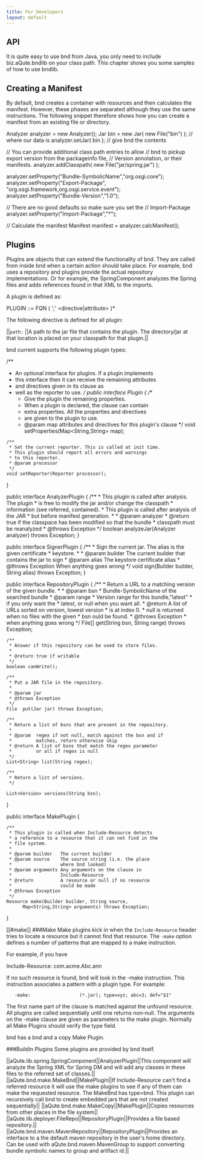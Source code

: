```yaml
---
title: For Developers
layout: default
---
```




## API
It is quite easy to use bnd from Java, you only need to include biz.aQute.bndlib on your class path. This chapter shows you some samples of how to use bndlib.

## Creating a Manifest
By default, bnd creates a container with resources and then calculates the manifest. However, these phases are separated although they use the same instructions. The following snippet therefore shows how you can create a manifest from an existing file or directory.

  Analyzer analyzer = new Analyzer(); 
  Jar bin = new Jar( new File("bin") );  // where our data is
  analyzer.setJar( bin );                // give bnd the contents

  // You can provide additional class path entries to allow
  // bnd to pickup export version from the packageinfo file,
  // Version annotation, or their manifests.
  analyzer.addClasspath( new File("jar/spring.jar") );

  analyzer.setProperty("Bundle-SymbolicName","org.osgi.core");
  analyzer.setProperty("Export-Package", 
                       "org.osgi.framework,org.osgi.service.event");
  analyzer.setProperty("Bundle-Version","1.0");

  // There are no good defaults so make sure you set the 
  // Import-Package
  analyzer.setProperty("Import-Package","*");

  // Calculate the manifest
  Manifest manifest = analyzer.calcManifest();



## Plugins
Plugins are objects that can extend the functionality of bnd. They are called from inside bnd when a certain action should take place. For example, bnd uses a repository and plugins provide the actual repository implementations. Or for example, the SpringComponent analyzes the Spring files and adds references found in that XML to the imports.

A plugin is defined as:

  PLUGIN ::= FQN ( ';' <directive|attribute> )*

The following directive is defined for all plugin:

||`path:` ||A path to the jar file that contains the plugin. The directory/jar at that location is placed on your classpath for that plugin.||

bnd current supports the following plugin types:

  /**
   * An optional interface for plugins. If a plugin implements 
   * this interface then it can receive the remaining attributes 
   * and directives given in its clause as
   * well as the reporter to use.
   */
  public interface Plugin {
    /**
     * Give the plugin the remaining properties.
     * When a plugin is declared, the clause can contain 
     * extra properties. All the properties and directives 
     * are given to the plugin to use.
     * @param map attributes and directives for this plugin's clause
     */
    void setProperties(Map<String,String> map);
    
    /**
     * Set the current reporter. This is called at init time. 
     * This plugin should report all errors and warnings 
     * to this reporter.
     * @param processor
     */
    void setReporter(Reporter processor);
 }

  public interface AnalyzerPlugin {
    /**
     * This plugin is called after analysis. The plugin 
     * is free to modify the jar and/or change the classpath 
     * information (see referred, contained).
     * This plugin is called after analysis of the JAR 
     * but before manifest generation.
     * 
     * @param analyzer
     * @return true if the classpace has been modified so that the bundle
     *         classpath must be reanalyzed
     * @throws Exception
     */
    boolean analyzeJar(Analyzer analyzer) throws Exception;
  }

  public interface SignerPlugin {
    /**
     * Sign the current jar. The alias is the given certificate 
     * keystore.
     * 
     * @param builder   The current builder that contains the 
                        jar to sign
     * @param alias     The keystore certificate alias
     * @throws Exception When anything goes wrong
     */
    void sign(Builder builder, String alias) throws Exception;
  }

  public interface RepositoryPlugin {
    /**
     * Return a URL to a matching version of the given bundle.
     * 
     * @param bsn
     *            Bundle-SymbolicName of the searched bundle
     * @param range
     *            Version range for this bundle,"latest" 
     *            if you only want the
     *            latest, or null when you want all.
     * @return    A list of URLs sorted on version, lowest version 
     *            is at index 0.
     *            null is returned when no files with the given 
     *            bsn ould be found.
     * @throws Exception
     *             when anything goes wrong
     */
    File[] get(String bsn, String range) throws Exception;
    
    /**
     * Answer if this repository can be used to store files.
     * 
     * @return true if writable
     */
    boolean canWrite();
    
    /**
     * Put a JAR file in the repository.
     * 
     * @param jar
     * @throws Exception
     */
    File  put(Jar jar) throws Exception;
    
    /**
     * Return a list of bsns that are present in the repository.
     * 
     * @param  regex if not null, match against the bsn and if 
     *         matches, return otherwise skip
     * @return A list of bsns that match the regex parameter 
     *         or all if regex is null
     */
    List<String> list(String regex);
    
    /**
     * Return a list of versions.
     */
    
    List<Version> versions(String bsn);
  }

  public interface MakePlugin {

    /**
     * This plugin is called when Include-Resource detects 
     * a reference to a resource that it can not find in the 
     * file system.
     * 
     * @param builder   The current builder
     * @param source    The source string (i.e. the place 
     *                  where bnd looked)
     * @param arguments Any arguments on the clause in 
     *                  Include-Resource
     * @return          A resource or null if no resource 
     *                  could be made
     * @throws Exception
     */
    Resource make(Builder builder, String source, 
          Map<String,String> arguments) throws Exception;
  }

[[#make]]
###Make
Make plugins kick in when the `Include-Resource` header tries to locate a resource but it cannot find that resource. The `-make` option defines a number of patterns that are mapped to a make instruction.

For example, if you have

  Include-Resource:       com.acme.Abc.ann

If no such resource is found, bnd will look in the -make instruction. This instruction associates a pattern with a plugin type. For example:

       -make:                  (*.jar); type=xyz; abc=3; def="$1"

The first name part of the clause is matched against the unfound resource. All plugins are called sequentially until one returns non-null. The arguments on the -make clause are given as parameters to the make plugin. Normally all Make Plugins should verify the type field.

bnd has a bnd and a copy Make Plugin.

###Buildin Plugins
Some plugins are provided by bnd itself.

||aQute.lib.spring.SpringComponent||AnalyzerPlugin||This component will analyze the Spring XML for Spring DM and will add any classes in these files to the referred set of classes.||
||aQute.bnd.make.MakeBnd||MakePlugin||If Include-Resource can't find a referred resource it will use the make plugins to see if any of them can make the requested resource. The MakeBnd has type=bnd. This plugin can recursively call bnd to create embedded jars that are not created sequentially||
||aQute.bnd.make.MakeCopy||MakePlugin||Copies resources from other places in the file system||
||aQute.lib.deployer.FileRepo||RepositoryPlugin||Provides a file based repository.||
||aQute.bnd.maven.MavenRepository||RepositoryPlugin||Provides an interface to a the default maven repository in the user's home directory. Can be used with aQute.bnd.maven.MavenGroup to support converting bundle symbolic names to group and artifact id.||
